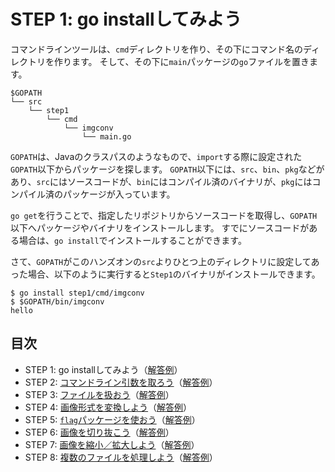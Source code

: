 # STEP 1: go installしてみよう

コマンドラインツールは、`cmd`ディレクトリを作り、その下にコマンド名のディレクトリを作ります。
そして、その下に`main`パッケージの`go`ファイルを置きます。

```
$GOPATH
└── src
    └── step1
        └── cmd
            └── imgconv
                └── main.go
```

`GOPATH`は、Javaのクラスパスのようなもので、`import`する際に設定された`GOPATH`以下からパッケージを探します。
`GOPATH`以下には、`src`、`bin`、`pkg`などがあり、`src`にはソースコードが、`bin`にはコンパイル済のバイナリが、`pkg`にはコンパイル済のパッケージが入っています。

`go get`を行うことで、指定したリポジトリからソースコードを取得し、`GOPATH`以下へパッケージやバイナリをインストールします。
すでにソースコードがある場合は、`go install`でインストールすることができます。

さて、`GOPATH`がこのハンズオンの`src`よりひとつ上のディレクトリに設定してあった場合、以下のように実行すると`Step1`のバイナリがインストールできます。

```
$ go install step1/cmd/imgconv
$ $GOPATH/bin/imgconv
hello
```

## 目次

* STEP 1: go installしてみよう（[解答例](../../../solution/src/step1)）
* STEP 2: [コマンドライン引数を取ろう](../step2)（[解答例](../../../solution/src/step2)）
* STEP 3: [ファイルを扱おう](../step3)（[解答例](../../../solution/src/step3)）
* STEP 4: [画像形式を変換しよう](../step4)（[解答例](../../../solution/src/step4)）
* STEP 5: [`flag`パッケージを使おう](../step5)（[解答例](../../../solution/src/step5)）
* STEP 6: [画像を切り抜こう](../step6)（[解答例](../../../solution/src/step6)）
* STEP 7: [画像を縮小／拡大しよう](../step7)（[解答例](../../../solution/src/step7)）
* STEP 8: [複数のファイルを処理しよう](../step8)（[解答例](../../../solution/src/step8)）

